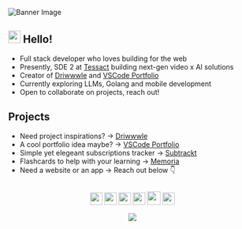 ![Banner Image](https://imgur.com/3frjwnW.png)

## <img src="https://media.giphy.com/media/hvRJCLFzcasrR4ia7z/giphy.gif" width="25"> Hello!

- Full stack developer who loves building for the web
- Presently, SDE 2 at [Tessact](https://tessact.ai) building next-gen video x AI solutions
- Creator of [Driwwwle](https://driwwwle.com) and [VSCode Portfolio](https://github.com/itsnitinr/vscode-portfolio)
- Currently exploring LLMs, Golang and mobile development
- Open to collaborate on projects, reach out!

## Projects

- Need project inspirations? →  [Driwwwle](https://driwwwle.com)
- A cool portfolio idea maybe? →  [VSCode Portfolio](https://vscode-portfolio.vercel.app)
- Simple yet elegeant subscriptions tracker → [Subtrackt](https://subtrackt.app)
- Flashcards to help with your learning →  [Memoria](https://memoria.cards)
- Need a website or an app → Reach out below 👇

## 

<p align="center">
  <a href="mailto:nitinranganath@gmail.com" target="_blank"><img height="25" src = "https://img.shields.io/badge/gmail-c14438?&style=for-the-badge&logo=gmail&logoColor=white"></a>
  <a href="https://linkedin.com/in/nitinranganath" target="_blank"><img height="25" src = "https://img.shields.io/badge/-LinkedIn-0e76a8?style=for-the-badge&logo=Linkedin&logoColor=white"></a>
  <a href="https://nitinranganath.com" target="_blank"><img height="25" src = "https://img.shields.io/badge/Website-3b5998?style=for-the-badge&logo=google-chrome&logoColor=white"></a>
  <a href="https://twitter.com/iamnitinr" target="_blank"><img height="25" src = "https://img.shields.io/badge/-Twitter-00acee?style=for-the-badge&logo=Twitter&logoColor=white"></a>
  <a href="https://dev.to/itsnitinr" target="_blank"><img height="27" src = "https://img.shields.io/badge/DEV.TO-%230A0A0A.svg?&style=for-the-badge&logo=dev.to&logoColor=white"></a>
  <a href="https://t.me/nitinranganath" target="_blank"><img height="25" src = "https://img.shields.io/badge/-Telegram-0088cc?style=for-the-badge&logo=Telegram&logoColor=white"></a>
</p>
<p align="center"><img src="https://komarev.com/ghpvc/?username=itsnitinr&color=red"</p>

